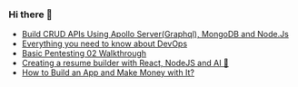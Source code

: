 ### Hi there 👋

<!-- daily.dev BOOKMARKS:START -->
- [Build CRUD APIs Using Apollo Server&lpar;Graphql&rpar;, MongoDB and Node.Js](https://app.daily.dev/posts/J7j580Olp?utm_source=rss&utm_medium=bookmarks&utm_campaign=PnGboN99PhXCxFrWGGg2C)
- [Everything you need to know about DevOps](https://app.daily.dev/posts/Y5tp9V05v?utm_source=rss&utm_medium=bookmarks&utm_campaign=PnGboN99PhXCxFrWGGg2C)
- [Basic Pentesting 02 Walkthrough](https://app.daily.dev/posts/8CgGyTpfX?utm_source=rss&utm_medium=bookmarks&utm_campaign=PnGboN99PhXCxFrWGGg2C)
- [Creating a resume builder with React, NodeJS and AI 🚀](https://app.daily.dev/posts/GnkTTwgdC?utm_source=rss&utm_medium=bookmarks&utm_campaign=PnGboN99PhXCxFrWGGg2C)
- [How to Build an App and Make Money with It?](https://app.daily.dev/posts/rP5SOv8zX?utm_source=rss&utm_medium=bookmarks&utm_campaign=PnGboN99PhXCxFrWGGg2C)
<!-- daily.dev BOOKMARKS:END -->

<!--
**dinesh4monto/dinesh4monto** is a ✨ _special_ ✨ repository because its `README.md` (this file) appears on your GitHub profile.

Here are some ideas to get you started:

- 🔭 I’m currently working on ...
- 🌱 I’m currently learning ...
- 👯 I’m looking to collaborate on ...
- 🤔 I’m looking for help with ...
- 💬 Ask me about ...
- 📫 How to reach me: ...
- 😄 Pronouns: ...
- ⚡ Fun fact: ...
-->
